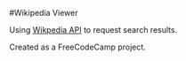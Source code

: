 #Wikipedia Viewer

Using [Wikpedia API](https://www.mediawiki.org/wiki/API:Main_page) to request search results.

Created as a FreeCodeCamp project.



